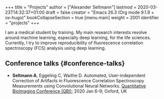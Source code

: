 +++
title = "Projects"
author = ["Alexander Seltmann"]
lastmod = 2020-03-23T14:32:37+01:00
draft = false
creator = "Emacs 26.3 (Org mode 9.1.9 + ox-hugo)"
bookCollapseSection = true
[menu.main]
  weight = 2001
  identifier = "projects"
+++

I am a medical student by training. My main research interests revolve around
machine learning, especially deep learning, for the life sciences. Currently, I
try to improve reproducibility of fluorescence correlation spectroscopy (FCS)
analysis using deep learning.


## Conference talks {#conference-talks}

-   **Seltmann A**, Eggeling C, Waithe D. Automated, User-independent Correction of
    Artifacts in Fluorescence Correlation Spectroscopy Measurements using
    Convolutional Neural Networks. [Quantitative BioImaging Conference (QBI)](https://www.quantitativebioimaging.com/qbi2020/); 2020
    Jan 6-9; Oxford, UK
